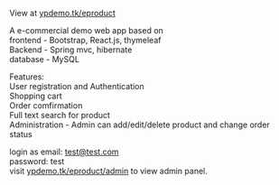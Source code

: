 View at [ypdemo.tk/eproduct](http://ypdemo.tk/eproduct/)

A e-commercial demo web app based on<br />
frontend - Bootstrap, React.js, thymeleaf<br />
Backend - Spring mvc, hibernate<br />
database - MySQL<br />

Features:<br />
User registration and Authentication<br />
Shopping cart<br />
Order comfirmation<br />
Full text search for product<br />
Administration - Admin can add/edit/delete product and change order status<br />

login as
email: test@test.com <br />
password: test <br />
visit [ypdemo.tk/eproduct/admin](http://ypdemo.tk/eproduct/admin) to view admin panel.

